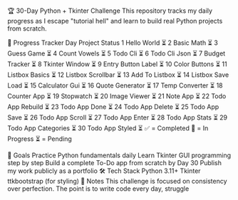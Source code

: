 🏆 30-Day Python + Tkinter Challenge
This repository tracks my daily progress as I escape "tutorial hell" and learn to build real Python projects from scratch.

📅 Progress Tracker
Day	Project	Status
1	Hello World	⏳
2	Basic Math	⏳
3	Guess Game	⏳
4	Count Vowels	⏳
5	Todo Cli	⏳
6	Todo Cli Json	⏳
7	Budget Tracker	⏳
8	Tkinter Window	⏳
9	Entry Button Label	⏳
10	Color Buttons	⏳
11	Listbox Basics	⏳
12	Listbox Scrollbar	⏳
13	Add To Listbox	⏳
14	Listbox Save Load	⏳
15	Calculator Gui	⏳
16	Quote Generator	⏳
17	Temp Converter	⏳
18	Counter App	⏳
19	Stopwatch	⏳
20	Image Viewer	⏳
21	Note App	⏳
22	Todo App Rebuild	⏳
23	Todo App Done	⏳
24	Todo App Delete	⏳
25	Todo App Save	⏳
26	Todo App Scroll	⏳
27	Todo App Enter	⏳
28	Todo App Stats	⏳
29	Todo App Categories	⏳
30	Todo App Styled	⏳
✅ = Completed
🔄 = In Progress
⏳ = Pending

🎯 Goals
Practice Python fundamentals daily
Learn Tkinter GUI programming step by step
Build a complete To-Do app from scratch by Day 30
Publish my work publicly as a portfolio
🛠 Tech Stack
Python 3.11+
Tkinter
ttkbootstrap (for styling)
📝 Notes
This challenge is focused on consistency over perfection. The point is to write code every day, struggle 
